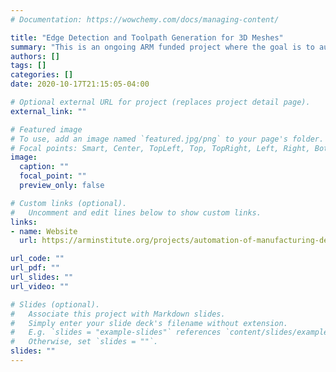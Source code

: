 ```yaml
---
# Documentation: https://wowchemy.com/docs/managing-content/

title: "Edge Detection and Toolpath Generation for 3D Meshes"
summary: "This is an ongoing ARM funded project where the goal is to automate finishing tasks in manufacturing processes. In this project, we consider th specific case of edge deburring. My contribution is in developing the algorithm to perform edge detection on the mesh and then generate a toolpath along which the robot will perform the deburring operation. "
authors: []
tags: []
categories: []
date: 2020-10-17T21:15:05-04:00

# Optional external URL for project (replaces project detail page).
external_link: ""

# Featured image
# To use, add an image named `featured.jpg/png` to your page's folder.
# Focal points: Smart, Center, TopLeft, Top, TopRight, Left, Right, BottomLeft, Bottom, BottomRight.
image:
  caption: ""
  focal_point: ""
  preview_only: false

# Custom links (optional).
#   Uncomment and edit lines below to show custom links.
links:
- name: Website
  url: https://arminstitute.org/projects/automation-of-manufacturing-defect-correction-using-robots/

url_code: ""
url_pdf: ""
url_slides: ""
url_video: ""

# Slides (optional).
#   Associate this project with Markdown slides.
#   Simply enter your slide deck's filename without extension.
#   E.g. `slides = "example-slides"` references `content/slides/example-slides.md`.
#   Otherwise, set `slides = ""`.
slides: ""
---
```

